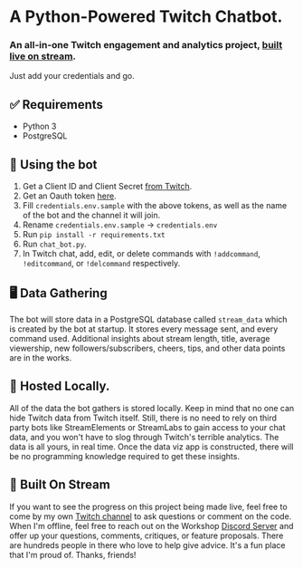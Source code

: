 # A Python-Powered Twitch Chatbot. 
### An all-in-one Twitch engagement and analytics project, [built live on stream](https://twitch.tv/MitchsWorkshop). 
Just add your credentials and go. 
  
## ✅ Requirements
- Python 3
- PostgreSQL
  
## 🤖 Using the bot  
1. Get a Client ID and Client Secret [from Twitch](https://dev.twitch.tv/api/).
2. Get an Oauth token [here](https://dev.twitch.tv/docs/authentication/getting-tokens-oauth).
3. Fill `credentials.env.sample` with the above tokens, as well as the name of the bot and the channel it will join.
4. Rename `credentials.env.sample` -> `credentials.env`
5. Run `pip install -r requirements.txt`
6. Run `chat_bot.py`.
7. In Twitch chat, add, edit, or delete commands with `!addcommand`, `!editcommand`, or `!delcommand` respectively.
  
## 🖥 Data Gathering  
The bot will store data in a PostgreSQL database called `stream_data` which is created by the bot at startup. It 
stores every message sent, and every command used. Additional insights about stream length, title, average viewership, 
new followers/subscribers, cheers, tips, and other data points are in the works.  
  
## 🏡 Hosted Locally.  
All of the data the bot gathers is stored locally. Keep in mind that no one can hide Twitch data from Twitch itself. 
Still, there is no need to rely on third party bots like StreamElements or StreamLabs to gain access to your chat data, 
and you won't have to slog through Twitch's terrible analytics. The data is all yours, in real time. Once the data viz
app is constructed, there will be no programming knowledge required to get these insights.
  
## 🎥 Built On Stream  
If you want to see the progress on this project being made live, feel free to come by my own [Twitch channel](https://twitch.tv/MitchsWorkshop) 
to ask questions or comment on the code. When I'm offline, feel free to reach out on the Workshop [Discord Server](https://discord.gg/7nefPK6) 
and offer up your questions, comments, critiques, or feature proposals. There are hundreds people in there who love to 
help give advice. It's a fun place that I'm proud of. Thanks, friends!
